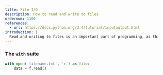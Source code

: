 ```yaml
---
title: File I/O
description: How to read and write to files
ordernum: 1100
references: 
  - url: https://docs.python.org/3.4/tutorial/inputoutput.html
introduction: |
  Read and writing to files is an important part of programming, as this is often the way that we will get data TK.
---
```



### The `with` suite

~~~py
with open('filename.txt', 'r') as file:
    data = f.read()
~~~
